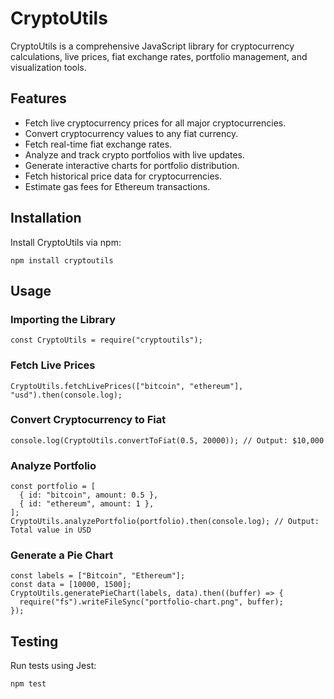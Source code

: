 
# CryptoUtils

CryptoUtils is a comprehensive JavaScript library for cryptocurrency calculations, live prices, fiat exchange rates, portfolio management, and visualization tools.

## Features

- Fetch live cryptocurrency prices for all major cryptocurrencies.
- Convert cryptocurrency values to any fiat currency.
- Fetch real-time fiat exchange rates.
- Analyze and track crypto portfolios with live updates.
- Generate interactive charts for portfolio distribution.
- Fetch historical price data for cryptocurrencies.
- Estimate gas fees for Ethereum transactions.

## Installation

Install CryptoUtils via npm:

```
npm install cryptoutils
```

## Usage

### Importing the Library

```
const CryptoUtils = require("cryptoutils");
```

### Fetch Live Prices

```
CryptoUtils.fetchLivePrices(["bitcoin", "ethereum"], "usd").then(console.log);
```

### Convert Cryptocurrency to Fiat

```
console.log(CryptoUtils.convertToFiat(0.5, 20000)); // Output: $10,000
```

### Analyze Portfolio

```
const portfolio = [
  { id: "bitcoin", amount: 0.5 },
  { id: "ethereum", amount: 1 },
];
CryptoUtils.analyzePortfolio(portfolio).then(console.log); // Output: Total value in USD
```

### Generate a Pie Chart

```
const labels = ["Bitcoin", "Ethereum"];
const data = [10000, 1500];
CryptoUtils.generatePieChart(labels, data).then((buffer) => {
  require("fs").writeFileSync("portfolio-chart.png", buffer);
});
```

## Testing

Run tests using Jest:

```
npm test
```


